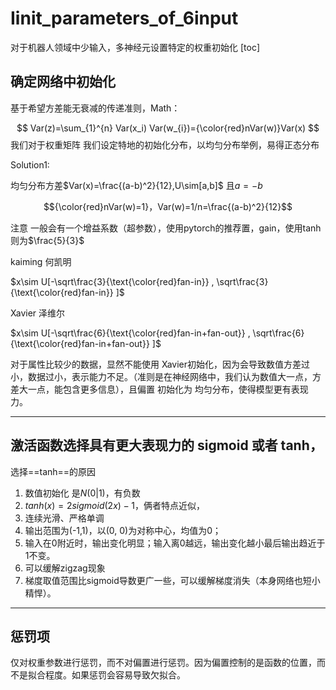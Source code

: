 # Iinit_parameters_of_6input
对于机器人领域中少输入，多神经元设置特定的权重初始化
[toc]

## 确定网络中初始化

基于希望方差能无衰减的传递准则，Math：

$$
Var(z)=\sum_{1}^{n} Var(x_i) Var(w_{i})={\color{red}nVar(w)}Var(x)
$$
我们对于权重矩阵 我们设定特地的初始化分布，以均匀分布举例，易得正态分布

Solution1:

均匀分布方差$Var(x)=\frac{(a-b)^2}{12},U\sim[a,b]$ 且$a=-b$

$${\color{red}nVar(w)=1}，Var(w)=1/n=\frac{(a-b)^2}{12}$$

注意 一般会有一个增益系数（超参数），使用pytorch的推荐置，gain，使用tanh 则为$\frac{5}{3}$

kaiming 何凯明

$x\sim U[-\sqrt\frac{3}{\text{\color{red}fan-in}} , \sqrt\frac{3}{\text{\color{red}fan-in}} ]$

Xavier 泽维尔

$x\sim U[-\sqrt\frac{6}{\text{\color{red}fan-in+fan-out}} , \sqrt\frac{6}{\text{\color{red}fan-in+fan-out}} ]$

对于属性比较少的数据，显然不能使用 Xavier初始化，因为会导致数值方差过小，数据过小，表示能力不足。（准则是在神经网络中，我们认为数值大一点，方差大一点，能包含更多信息），且偏置 初始化为 均匀分布，使得模型更有表现力。



---



## 激活函数选择具有更大表现力的 sigmoid 或者 tanh，

选择==tanh==的原因

1.   数值初始化 是$N(0|1)$，有负数
2.   $tanh(x)=2sigmoid(2x)-1$，俩者特点近似，
3.   连续光滑、严格单调
4.   输出范围为(-1,1)，以(0, 0)为对称中心，均值为0；
5.    输入在0附近时，输出变化明显；输入离0越远，输出变化越小最后输出趋近于1不变。
6.   可以缓解zigzag现象
7.   梯度取值范围比sigmoid导数更广一些，可以缓解梯度消失（本身网络也短小精悍）。

---

## 惩罚项

仅对权重参数进行惩罚，而不对偏置进行惩罚。因为偏置控制的是函数的位置，而不是拟合程度。如果惩罚会容易导致欠拟合。

